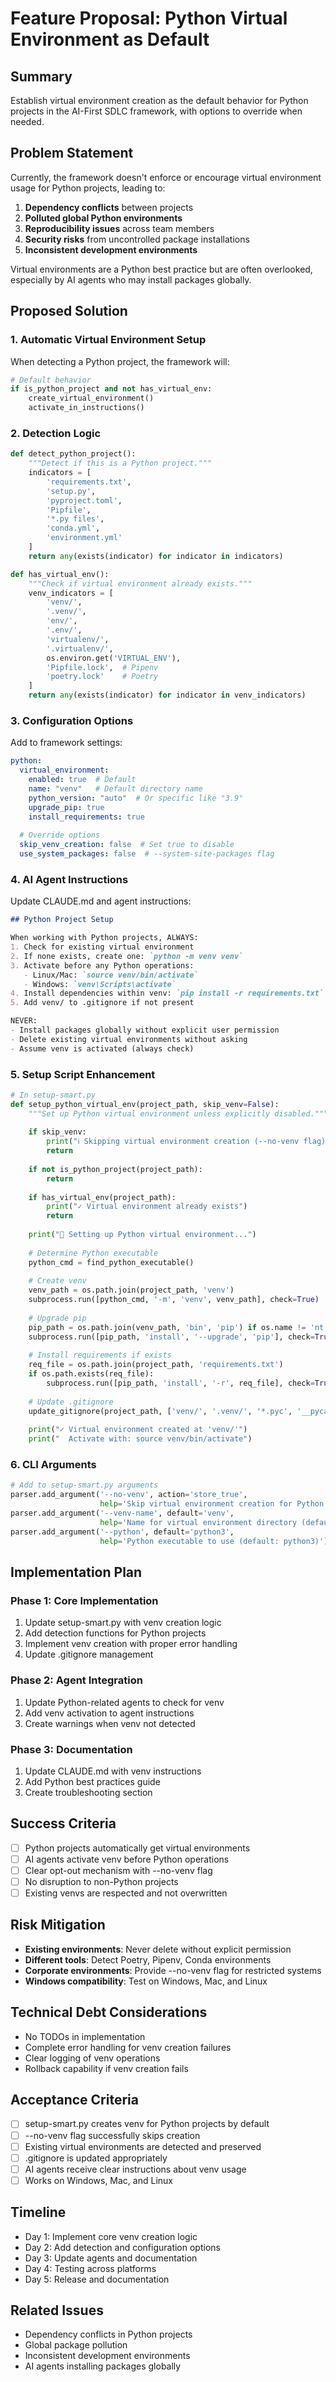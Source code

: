 # Feature Proposal: Python Virtual Environment as Default

## Summary
Establish virtual environment creation as the default behavior for Python projects in the AI-First SDLC framework, with options to override when needed.

## Problem Statement
Currently, the framework doesn't enforce or encourage virtual environment usage for Python projects, leading to:
1. **Dependency conflicts** between projects
2. **Polluted global Python environments**
3. **Reproducibility issues** across team members
4. **Security risks** from uncontrolled package installations
5. **Inconsistent development environments**

Virtual environments are a Python best practice but are often overlooked, especially by AI agents who may install packages globally.

## Proposed Solution

### 1. Automatic Virtual Environment Setup
When detecting a Python project, the framework will:
```python
# Default behavior
if is_python_project and not has_virtual_env:
    create_virtual_environment()
    activate_in_instructions()
```

### 2. Detection Logic
```python
def detect_python_project():
    """Detect if this is a Python project."""
    indicators = [
        'requirements.txt',
        'setup.py',
        'pyproject.toml',
        'Pipfile',
        '*.py files',
        'conda.yml',
        'environment.yml'
    ]
    return any(exists(indicator) for indicator in indicators)

def has_virtual_env():
    """Check if virtual environment already exists."""
    venv_indicators = [
        'venv/',
        '.venv/',
        'env/',
        '.env/',
        'virtualenv/',
        '.virtualenv/',
        os.environ.get('VIRTUAL_ENV'),
        'Pipfile.lock',  # Pipenv
        'poetry.lock'    # Poetry
    ]
    return any(exists(indicator) for indicator in venv_indicators)
```

### 3. Configuration Options
Add to framework settings:
```yaml
python:
  virtual_environment:
    enabled: true  # Default
    name: "venv"   # Default directory name
    python_version: "auto"  # Or specific like "3.9"
    upgrade_pip: true
    install_requirements: true
    
  # Override options
  skip_venv_creation: false  # Set true to disable
  use_system_packages: false  # --system-site-packages flag
```

### 4. AI Agent Instructions
Update CLAUDE.md and agent instructions:
```markdown
## Python Project Setup

When working with Python projects, ALWAYS:
1. Check for existing virtual environment
2. If none exists, create one: `python -m venv venv`
3. Activate before any Python operations:
   - Linux/Mac: `source venv/bin/activate`
   - Windows: `venv\Scripts\activate`
4. Install dependencies within venv: `pip install -r requirements.txt`
5. Add venv/ to .gitignore if not present

NEVER:
- Install packages globally without explicit user permission
- Delete existing virtual environments without asking
- Assume venv is activated (always check)
```

### 5. Setup Script Enhancement
```python
# In setup-smart.py
def setup_python_virtual_env(project_path, skip_venv=False):
    """Set up Python virtual environment unless explicitly disabled."""
    
    if skip_venv:
        print("ℹ️ Skipping virtual environment creation (--no-venv flag)")
        return
    
    if not is_python_project(project_path):
        return
    
    if has_virtual_env(project_path):
        print("✓ Virtual environment already exists")
        return
    
    print("🐍 Setting up Python virtual environment...")
    
    # Determine Python executable
    python_cmd = find_python_executable()
    
    # Create venv
    venv_path = os.path.join(project_path, 'venv')
    subprocess.run([python_cmd, '-m', 'venv', venv_path], check=True)
    
    # Upgrade pip
    pip_path = os.path.join(venv_path, 'bin', 'pip') if os.name != 'nt' else os.path.join(venv_path, 'Scripts', 'pip')
    subprocess.run([pip_path, 'install', '--upgrade', 'pip'], check=True)
    
    # Install requirements if exists
    req_file = os.path.join(project_path, 'requirements.txt')
    if os.path.exists(req_file):
        subprocess.run([pip_path, 'install', '-r', req_file], check=True)
    
    # Update .gitignore
    update_gitignore(project_path, ['venv/', '.venv/', '*.pyc', '__pycache__/'])
    
    print("✓ Virtual environment created at 'venv/'")
    print("  Activate with: source venv/bin/activate")
```

### 6. CLI Arguments
```python
# Add to setup-smart.py arguments
parser.add_argument('--no-venv', action='store_true',
                    help='Skip virtual environment creation for Python projects')
parser.add_argument('--venv-name', default='venv',
                    help='Name for virtual environment directory (default: venv)')
parser.add_argument('--python', default='python3',
                    help='Python executable to use (default: python3)')
```

## Implementation Plan

### Phase 1: Core Implementation
1. Update setup-smart.py with venv creation logic
2. Add detection functions for Python projects
3. Implement venv creation with proper error handling
4. Update .gitignore management

### Phase 2: Agent Integration
1. Update Python-related agents to check for venv
2. Add venv activation to agent instructions
3. Create warnings when venv not detected

### Phase 3: Documentation
1. Update CLAUDE.md with venv instructions
2. Add Python best practices guide
3. Create troubleshooting section

## Success Criteria
- [ ] Python projects automatically get virtual environments
- [ ] AI agents activate venv before Python operations
- [ ] Clear opt-out mechanism with --no-venv flag
- [ ] No disruption to non-Python projects
- [ ] Existing venvs are respected and not overwritten

## Risk Mitigation
- **Existing environments**: Never delete without explicit permission
- **Different tools**: Detect Poetry, Pipenv, Conda environments
- **Corporate environments**: Provide --no-venv flag for restricted systems
- **Windows compatibility**: Test on Windows, Mac, and Linux

## Technical Debt Considerations
- No TODOs in implementation
- Complete error handling for venv creation failures
- Clear logging of venv operations
- Rollback capability if venv creation fails

## Acceptance Criteria
- [ ] setup-smart.py creates venv for Python projects by default
- [ ] --no-venv flag successfully skips creation
- [ ] Existing virtual environments are detected and preserved
- [ ] .gitignore is updated appropriately
- [ ] AI agents receive clear instructions about venv usage
- [ ] Works on Windows, Mac, and Linux

## Timeline
- Day 1: Implement core venv creation logic
- Day 2: Add detection and configuration options
- Day 3: Update agents and documentation
- Day 4: Testing across platforms
- Day 5: Release and documentation

## Related Issues
- Dependency conflicts in Python projects
- Global package pollution
- Inconsistent development environments
- AI agents installing packages globally